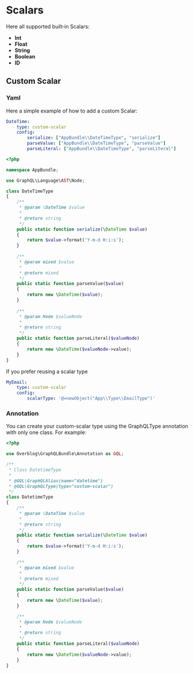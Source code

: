 Scalars
=======

Here all supported built‐in Scalars:

* **Int**
* **Float**
* **String**
* **Boolean**
* **ID**

Custom Scalar
-------------

### Yaml

Here a simple example of how to add a custom Scalar:

```yaml
DateTime:
    type: custom-scalar
    config:
        serialize: ["AppBundle\\DateTimeType", "serialize"]
        parseValue: ["AppBundle\\DateTimeType", "parseValue"]
        parseLiteral: ["AppBundle\\DateTimeType", "parseLiteral"]
```

```php
<?php

namespace AppBundle;

use GraphQL\Language\AST\Node;

class DateTimeType
{
    /**
     * @param \DateTime $value
     *
     * @return string
     */
    public static function serialize(\DateTime $value)
    {
        return $value->format('Y-m-d H:i:s');
    }
 
    /**
     * @param mixed $value
     *
     * @return mixed
     */
    public static function parseValue($value)
    {
        return new \DateTime($value);
    }
 
    /**
     * @param Node $valueNode
     *
     * @return string
     */
    public static function parseLiteral($valueNode)
    {
        return new \DateTime($valueNode->value);
    }
}
```

If you prefer reusing a scalar type

```yaml
MyEmail:
    type: custom-scalar
    config:
        scalarType: '@=newObject("App\\Type\\EmailType")'
```

### Annotation

You can create your custom-scalar type using the GraphQLType annotation with only one class.
For example:

```php
<?php

use Overblog\GraphQLBundle\Annotation as GQL;

/**
 * Class DatetimeType
 *
 * @GQL\GraphQLAlias(name="datetime")
 * @GQL\GraphQLType(type="custom-scalar")
 */
class DatetimeType
{
    /**
     * @param \DateTime $value
     *
     * @return string
     */
    public static function serialize(\DateTime $value)
    {
        return $value->format('Y-m-d H:i:s');
    }

    /**
     * @param mixed $value
     *
     * @return mixed
     */
    public static function parseValue($value)
    {
        return new \DateTime($value);
    }

    /**
     * @param Node $valueNode
     *
     * @return string
     */
    public static function parseLiteral($valueNode)
    {
        return new \DateTime($valueNode->value);
    }
}
```